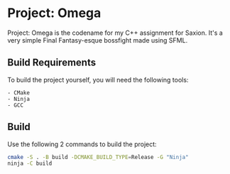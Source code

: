 # Project: Omega

Project: Omega is the codename for my C++ assignment for Saxion. It's a very simple Final Fantasy-esque 
bossfight made using SFML.

## Build Requirements

To build the project yourself, you will need the following tools:

    - CMake
    - Ninja
    - GCC

## Build

Use the following 2 commands to build the project:
```sh
cmake -S . -B build -DCMAKE_BUILD_TYPE=Release -G "Ninja"
ninja -C build
```
